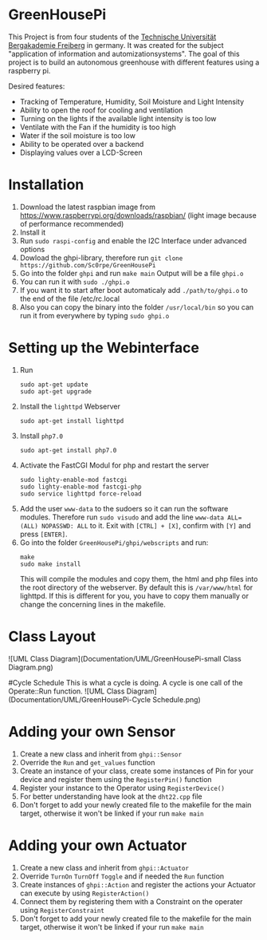 # GreenHousePi
This Project is from four students of the [Technische Universität Bergakademie Freiberg](https://tu-freiberg.de) in germany.
It was created for the subject "application of information and automizationsystems".
The goal of this project is to build an autonomous greenhouse with different features using a raspberry pi.

Desired features:
* Tracking of Temperature, Humidity, Soil Moisture and Light Intensity
* Ability to open the roof for cooling and ventilation
* Turning on the lights if the available light intensity is too low
* Ventilate with the Fan if the humidity is too high
* Water if the soil moisture is too low
* Ability to be operated over a backend
* Displaying values over a LCD-Screen

# Installation
1. Download the latest raspbian image from https://www.raspberrypi.org/downloads/raspbian/
    (light image because of performance recommended)
2. Install it
3. Run
	`sudo raspi-config` 
    and enable the I2C Interface under advanced options
5. Dowload the ghpi-library, therefore run 
    `git clone https://github.com/Sc0rpe/GreenHousePi`
6. Go into the folder `ghpi` and run
    `make main`
    Output will be a file `ghpi.o`
7. You can run it with
    `sudo ./ghpi.o`
8. If you want it to start after boot automaticaly add
    `./path/to/ghpi.o`
    to the end of the file /etc/rc.local
9. Also you can copy the binary into the folder `/usr/local/bin` so you can run it from everywhere by typing `sudo ghpi.o`

# Setting up the Webinterface
1. Run 
    ```
    sudo apt-get update
    sudo apt-get upgrade
    ```
2. Install the `lighttpd` Webserver
    ```
    sudo apt-get install lighttpd
    ```
3. Install `php7.0`
    ```
    sudo apt-get install php7.0
    ```
4. Activate the FastCGI Modul for php and restart the server
    ```
    sudo lighty-enable-mod fastcgi
    sudo lighty-enable-mod fastcgi-php
    sudo service lighttpd force-reload
    ```
5. Add the user `www-data` to the sudoers so it can run the software modules.
    Therefore run `sudo visudo` and add the line `www-data ALL=(ALL) NOPASSWD: ALL` to it.
    Exit with `[CTRL] + [X]`, confirm with `[Y]` and press `[ENTER]`.
6. Go into the folder `GreenHousePi/ghpi/webscripts` and run:
    ```
    make
    sudo make install
    ```
    This will compile the modules and copy them, the html and php files into the root directory of the webserver. By default this is `/var/www/html` for lighttpd. If this is different for you, you have to copy them manually or change the concerning lines in the makefile.

# Class Layout
![UML Class Diagram](Documentation/UML/GreenHousePi-small Class Diagram.png)

#Cycle Schedule
This is what a cycle is doing. A cycle is one call of the Operate::Run function.
![UML Class Diagram](Documentation/UML/GreenHousePi-Cycle Schedule.png)

    
# Adding your own Sensor
1. Create a new class and inherit from `ghpi::Sensor`
2. Override the `Run` and `get_values` function
4. Create an instance of your class, create some instances of Pin for your device and register them using the `RegisterPin()` function
5. Register your instance to the Operator using `RegisterDevice()`
6. For better understanding have look at the `dht22.cpp` file
7. Don't forget to add your newly created file to the makefile for the main target, otherwise it won't be linked if your run `make main`

# Adding your own Actuator
1. Create a new class and inherit from `ghpi::Actuator`
2. Override `TurnOn` `TurnOff` `Toggle` and if needed the `Run` function 
3. Create instances of `ghpi::Action` and register the actions your Actuator can execute by using `RegisterAction()`
4. Connect them by registering them with a Constraint on the operater using `RegisterConstraint`
5. Don't forget to add your newly created file to the makefile for the main target, otherwise it won't be linked if your run `make main`


